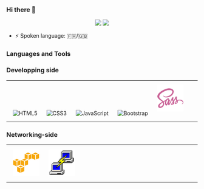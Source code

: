 ### Hi there 👋

<div id="header" align="center">
          <a>
           <img src="https://img.shields.io/twitter/follow/Pyncro?color=darkblue&label=%40Pyncro&logo=twitter&logoColor=darkblue&style=for-the-badge">
          </a>
          <a>
           <img src="https://img.shields.io/twitter/follow/pyncro?style=social">
          </a>
          
</div>

<!--
- 🔭 I’m currently working on 
- 🌱 I’m currently learning Godot 
-->

- ⚡ Spoken language: 🇫🇷/🇬🇧


### Languages and Tools  

          
  
### Developping side

<table><tr><td valign="top" width="33%">
  
<div align="left">  
<img style="margin: 10px" src="https://profilinator.rishav.dev/skills-assets/html5-original-wordmark.svg" alt="HTML5" height="70" /> 
<img style="margin: 10px" src="https://profilinator.rishav.dev/skills-assets/css3-original-wordmark.svg" alt="CSS3" height="70" />   
<img style="margin: 10px" src="https://profilinator.rishav.dev/skills-assets/javascript-original.svg" alt="JavaScript" height="70" />  
<img style="margin: 10px" src="https://profilinator.rishav.dev/skills-assets/bootstrap-plain.svg" alt="Bootstrap" height="70" /> 
<img style="margin: 10px" src="https://github.com/devicons/devicon/blob/master/icons/sass/sass-original.svg" alt="Bootstrap" height="70" />
</div>
</table>

 
  
### Networking-side

<table><tr><td valign="top" width="33%">
  
<div align="left">  
<img style="margin: 10px" src="https://raw.githubusercontent.com/devicons/devicon/1119b9f84c0290e0f0b38982099a2bd027a48bf1/icons/amazonwebservices/amazonwebservices-original.svg" alt="AWS" height="70" />  
<img style="margin: 10px" src="https://raw.githubusercontent.com/devicons/devicon/1119b9f84c0290e0f0b38982099a2bd027a48bf1/icons/putty/putty-original.svg" alt="PuTy" height="70" />  
  
          
  
</div>
</table>



<!--



https://shields.io (for badges)

https://github.com/devicons/devicon/tree/master/icons (icons folder)

-->
